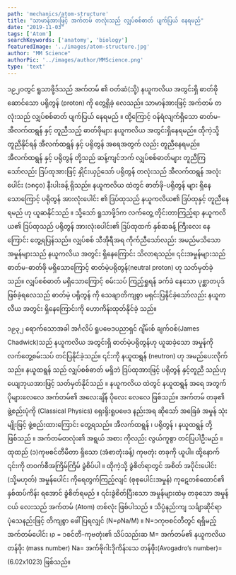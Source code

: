 ```yaml
---
path: 'mechanics/atom-structure'
title: "သာမာန်အားဖြင့် အက်တမ် တလုံးသည် လျှပ်စစ်ဓာတ် ပျက်ပြယ် နေရမည်"
date: "2019-11-03"
tags: ['Atom']
searchKeywords: ['anatomy', 'biology']
featuredImage: '../images/atom-structure.jpg'
author: "MM Science"
authorPic: '../images/author/MMScience.png'
type: 'text'
---
```

၁၉၂ဝတွင် ရူသာဖို့ဒ်သည် အက်တမ် ၏ ဝတ်ဆံ(သို့) နယူကလိယ အတွင်းရှိ ဓာတ်ဖိုဆောင်သော ပရိုတွန် (proton) ကို တွေ့ရှိခဲ့ လေသည်။ သာမာန်အားဖြင့် အက်တမ် တလုံးသည် လျှပ်စစ်ဓာတ် ပျက်ပြယ် နေရမည် ။ ထို့ကြောင့် ဝန်ရံလျက်ရှိသော ဓာတ်မ-အီလက်ထရွန် နှင့် တူညီသည့် ဓာတ်ဖိုများ နယူကလိယ အတွင်းရှိနေရမည်။ ထိုကဲ့သို့ တူညီနိုင်ရန် အီလက်ထရွန် နှင့် ပရိုတွန် အရေအတွက် လည်း တူညီနေရမည်။ အီလက်ထရွန် နှင့် ပရိုတွန် တို့သည် ဆန့်ကျင်ဘက် လျှပ်စစ်ဓာတ်များ တူညီကြသော်လည်း ဒြပ်ထုအားဖြင့် နှိုင်းယှဉ်သော် ပရိုတွန် တလုံးသည် အီလက်ထရွန် အလုံးပေါင်း (၁၈၄၀) နီးပါးခန့် ရှိသည်။ နယူကလိယ ထဲတွင် ဓာတ်ဖို-ပရိုတွန် များ ရှိနေသောကြောင့် ပရိုတွန် အားလုံးပေါင်း ၏ ဒြပ်ထုသည် နယူကလိယ၏ ဒြပ်ထုနှင့် တူညီနေရမည် ဟု ယူဆနိုင်သည် ။ သို့သော် ရူသာဖို့ဒ်က လက်တွေ့ တိုင်းတာကြည့်ရာ နယူကလိယ၏ ဒြပ်ထုသည် ပရိုတွန် အားလုံးပေါင်း၏ ဒြပ်ထုထက် နှစ်ဆခန့် ကြီးလေး နေကြောင်း တွေ့ရပြန်သည်။ လျှပ်စစ် သီအိုရီအရ ကိုက်ညီသော်လည်း အမည်မသိသော အမှုန်များသည် နယူကလိယ အတွင်း ရှိနေကြောင်း သိလာရသည်။ ၎င်းအမှုန်များသည် ဓာတ်မ-ဓာတ်ဖို မရှိသောကြောင့် ဓာတ်မဲ့ပရိုတွန်(neutral proton) ဟု သတ်မှတ်ခဲ့ သည်။ လျှပ်စစ်ဓာတ် မရှိသောကြောင့် စမ်းသပ် ကြည့်ရှုရန် ခက်ခဲ နေသော ပုစ္ဆာတပုဒ် ဖြစ်ခဲ့ရလေသည် ဓာတ်မဲ့ ပရိုတွန် ကို သေချာတိကျစွာ မရှင်းပြနိုင်ခဲ့သော်လည်း နယူကလီယ အတွင်း ရှိနေကြောင်းကို ဟောကိန်းထုတ်နိုင်ခဲ့ သည်။

၁၉၃၂ ရောက်သောအခါ အင်္ဂလိပ် ရူပဗေဒပညာရှင် ဂျိမ်းစ် ချက်ဝစ်(James Chadwick)သည် နယူကလိယ အတွင်းရှိ ဓာတ်မဲ့ပရိုတွန်ဟု ယူဆခဲ့သော အမှုန်ကို လက်တွေ့စမ်းသပ် တင်ပြနိုင်ခဲ့သည်။ ၎င်းကို နယူထရွန် (neutron) ဟု အမည်ပေးလိုက် သည်။ နယူထရွန် သည် လျှပ်စစ်ဓာတ် မရှိဘဲ ဒြပ်ထုအားဖြင့် ပရိုတွန် နှင့်တူညီ သည်ဟု ယျေဘုယအားဖြင့် သတ်မှတ်နိုင်သည် ။ နယူကလိယ ထဲတွင် နယူထရွန် အရေ အတွက် ပိုများလေလေ အက်တမ်၏ အလေးချိန် ပိုလေး လေလေ ဖြစ်သည်။ အက်တမ် တခု၏ ဖွဲ့စည်းပုံကို (Classical Physics) ရှေးရိုးရူပဗေဒ နည်းအရ ဆိုသော် အခြေခံ အမှုန် သုံးမျိုးဖြင့် ဖွဲ့စည်းထားကြောင်း တွေ့ရသည်။ အီလက်ထရွန် ၊ ပရိုတွန် ၊ နယူထရွန် တို့ဖြစ်သည် ။ အက်တမ်တလုံး၏ အရွယ် အစား ကိုလည်း လွယ်ကူစွာ တင်ပြပါဦးမည် ။ ထုထည် (၁)ကုဗစင်တီမီတာ ရှိသော (အံစာတုံးခန့်) ကုဗတုံး တခုကို ယူပါ။ ထို့နောက် ၎င်းကို တဝက်စီအကြိမ်ကြိမ် ခွဲစိပ်ပါ ။ ထိုကဲ့သို့ ခွဲစိတ်ရာတွင် အစိတ် အပိုင်းပေါင်း (သို့မဟုတ်) အမှုန်ပေါင်း ကိုရေတွက်ကြည့်လျင် (စုစုပေါင်းအမှုန်) ကုဋေတစ်ထောင်၏ နှစ်ထပ်ကိန်း ရအောင် ခွဲစိတ်ရမည် ။ ၎င်းခွဲစိတ်ပြီးသော အမှုန်များထဲမှ တခုသော အမှုန်ငယ် လေးသည် အက်တမ် (Atom) တစ်လုံး ဖြစ်ပါသည် ။ သိပ္ပံနည်းကျ သင်္ချာဆိုင်ရာ ပုံသေနည်းဖြင့် တိကျစွာ ဖေါ်ပြရလျှင် (N=ρNa/M) ။ N=၁ကုဗစင်တီတွင် ရရှိမည့်အက်တမ်ပေါင်း ၊ρ = ၁စင်တီ-ကုဗတုံး၏ သိပ်သည်းဆ M= အက်တမ်၏ နယူကလိယတန်ဖိုး (mass number) Na= အက်ဗိုဂါးဒိုကိန်းသေ တန်ဖိုး(Avogadro’s number)= (6.02x1023) ဖြစ်သည်။
